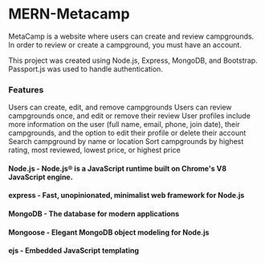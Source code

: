 # MERN-Metacamp
MetaCamp is a website where users can create and review campgrounds. In order to review or create a campground, you must have an account. 

This project was created using Node.js, Express, MongoDB, and Bootstrap. Passport.js was used to handle authentication.

### Features
Users can create, edit, and remove campgrounds
Users can review campgrounds once, and edit or remove their review
User profiles include more information on the user (full name, email, phone, join date), their campgrounds, and the option to edit their profile or delete their account
Search campground by name or location
Sort campgrounds by highest rating, most reviewed, lowest price, or highest price


#### Node.js - Node.js® is a JavaScript runtime built on Chrome's V8 JavaScript engine.<br/>
#### express - Fast, unopinionated, minimalist web framework for Node.js<br/>
#### MongoDB - The database for modern applications<br/>
#### Mongoose - Elegant MongoDB object modeling for Node.js<br/>
#### ejs - Embedded JavaScript templating<br/>



